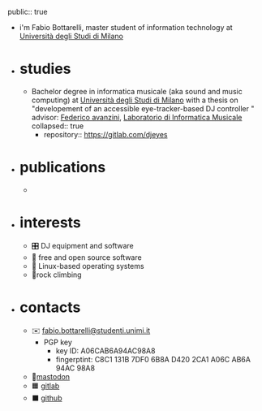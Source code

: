 public:: true

- i'm Fabio Bottarelli, master student of information technology at [Università degli Studi di Milano](https://www.unimi.it)
- # studies
	- Bachelor degree in informatica musicale (aka sound and music computing) at [Università degli Studi di Milano](https://www.unimi.it) with a thesis on "developement of an accessible eye-tracker-based DJ controller " advisor: [Federico avanzini](https://avanzini.di.unimi.it/), [Laboratorio di Informatica Musicale](https://www.lim.di.unimi.it/)
	  collapsed:: true
		- repository:: https://gitlab.com/djeyes
- # publications
	-
- # interests
	- 🎛 DJ equipment and software
	- 💾 free and open source software
	- 🐧 Linux-based operating systems
	- 🧗rock climbing
- # contacts
	- ✉️ [fabio.bottarelli@studenti.unimi.it](mailto:fabio.bottarelli@studenti.unimi.it)
		- PGP key
			- key ID: A06CAB6A94AC98A8
			- fingerptint: C8C1 131B 7DF0 6B8A D420 2CA1 A06C AB6A 94AC 98A8
	- 🐘[mastodon](https://mastodon.social/@olbotta)
	- 🟧 [gitlab](https://gitlab.com/olbotta)
	- ⬛ [github](https://github.com/olbotta)